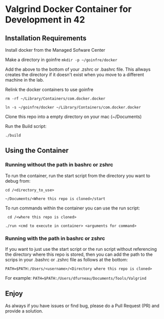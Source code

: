 # Valgrind Docker Container for Development in 42

## Installation Requirements

Install docker from the Managed Sofware Center

Make a directory in goinfre
```mkdir -p ~/goinfre/docker```

Add the above to the bottom of your .zshrc or .bashrc file.  This allways creates the directory if it doesn't exist when you move to a different machine in the lab.

Relink the docker containers to use goinfre

```rm -rf ~/Library/Containers/com.docker.docker```

```ln -s ~/goinfre/docker ~/Library/Containers/com.docker.docker```

Clone this repo into a empty directory on your mac (~/Documents)

Run the Build script:

```./build```

## Using the Container

### Running without the path in bashrc or zshrc

To run the container, run the start script from the directory you want to debug from:

```cd /<directory_to_use>```

```~/Documents/<Where this repo is cloned>/start```

To run commands within the container you can use the run script:

``` cd /<where this repo is cloned>```

```./run <cmd to execute in container> <arguments for command>```

### Running with the path in bashrc or zshrc

If you want to just use the start script or the run script without referencing the directory where this repo is stored, then you can add the path to the scrips in your .bashrc or .zshrc file as follows at the bottom:

```PATH=$PATH:/Users/<username>/<Directory where this repo is cloned>```

For example: ```PATH=$PATH:/Users/dfurneau/Documents/Tools/Valgrind```

## Enjoy
As always if you have issues or find bug, please do a Pull Request (PR) and provide a solution.
